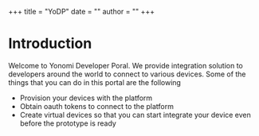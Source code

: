 +++
title = "YoDP"
date = ""
author = ""
+++

# Introduction

Welcome to Yonomi Developer Poral. We provide integration solution to developers around the world to connect to various devices. Some of the things that you can do in this portal are the following

- Provision your devices with the platform
- Obtain oauth tokens to connect to the platform
- Create virtual devices so that you can start integrate your device even before the prototype is ready
